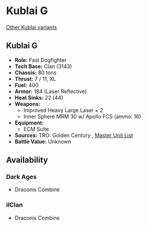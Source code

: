 # Kublai G 

[Other Kublai variants](../kublai.md) 

## Kublai G 

- **Role:** Fast Dogfighter 
- **Tech Base:** Clan (3143) 
- **Chassis:** 80 tons 
- **Thrust:** 7 / 11, XL 
- **Fuel:** 400 
- **Armor:** 184 (Laser Reflective) 
- **Heat Sinks:** 22 (44) 
- **Weapons:** 
  - Improved Heavy Large Laser × 2 
  - Inner Sphere MRM 30 w/ Apollo FCS (ammo: 16) 
- **Equipment:** 
  - ECM Suite 
- **Sources:** TRO: Golden Century , [Master Unit List](http://masterunitlist.info/Unit/Details/7669) 
- **Battle Value:** Unknown 

## Availability 

### Dark Ages 

- Draconis Combine 

### ilClan 

- Draconis Combine 

